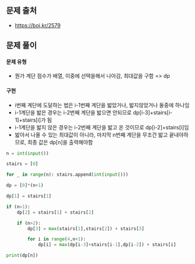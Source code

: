 ## 문제 출처

- https://boj.kr/2579

## 문제 풀이

#### 문제 유형

- 뭔가 계단 점수가 배열, 이중에 선택을해서 나아감, 최대값을 구함 => dp

#### 구현

- i번째 계단에 도달하는 법은 i-1번째 계단을 밟았거나, 밟지않았거나 둘중에 하나임
- i-1계단을 밟은 경우는 i-2번째 계단을 밟으면 안되므로 dp[i-3]+stairs[i-1]+stairs[i]가 됨
- i-1계단을 밟지 않은 경우는 i-2번째 계단을 밟고 온 것이므로 dp[i-2]+stairs[i]임
- 밟아서 나올 수 있는 최대값이 아니라, 마지막 n번째 계단을 무조건 밟고 끝내야하므로, 최종 값은 dp[n]을 출력해야함

```python
n = int(input())

stairs = [0]

for _ in range(n): stairs.append(int(input()))

dp = [0]*(n+1)

dp[1] = stairs[1]

if (n>1):
    dp[2] = stairs[1] + stairs[2]

    if (n>2):
        dp[3] = max(stairs[1],stairs[2]) + stairs[3]

        for i in range(4,n+1):
            dp[i] = max(dp[i-3]+stairs[i-1],dp[i-2]) + stairs[i]

print(dp[n])
```
